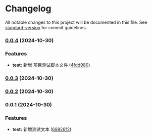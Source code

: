 # Changelog

All notable changes to this project will be documented in this file. See [standard-version](https://github.com/conventional-changelog/standard-version) for commit guidelines.

### [0.0.4](https://github.com/q664867460/vite3_vue2_project_demo/compare/v0.0.3...v0.0.4) (2024-10-30)


### Features

* **test:** 新增 项目测试脚本文件 ([4fdd980](https://github.com/q664867460/vite3_vue2_project_demo/commit/4fdd9806e501daf9ad0a75ec150b6de061156ab2))

### [0.0.3](https://github.com/q664867460/vite3_vue2_project_demo/compare/v0.0.2...v0.0.3) (2024-10-30)

### [0.0.2](https://github.com/q664867460/vite3_vue2_project_demo/compare/v0.0.1...v0.0.2) (2024-10-30)

### 0.0.1 (2024-10-30)


### Features

* **test:** 新增测试文本 ([69826f2](https://github.com/q664867460/vite3_vue2_project_demo/commit/69826f2428142752f3968df22383082e62e7acef))

